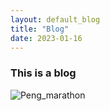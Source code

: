 ```yaml
---
layout: default_blog
title: "Blog"
date: 2023-01-16
---
```

### This is a blog

![Peng_marathon](./blog/img/img/Peng_marathon.jpg)
